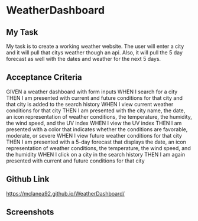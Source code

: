 # WeatherDashboard

## My Task
My task is to create a working weather website.  The user will enter a city and it will pull that citys weather though an api.  Also, it will pull the 5 day forecast as well with the dates and weather for the next 5 days.


## Acceptance Criteria
GIVEN a weather dashboard with form inputs
WHEN I search for a city
THEN I am presented with current and future conditions for that city and that city is added to the search history
WHEN I view current weather conditions for that city
THEN I am presented with the city name, the date, an icon representation of weather conditions, the temperature, the humidity, the wind speed, and the UV index
WHEN I view the UV index
THEN I am presented with a color that indicates whether the conditions are favorable, moderate, or severe
WHEN I view future weather conditions for that city
THEN I am presented with a 5-day forecast that displays the date, an icon representation of weather conditions, the temperature, the wind speed, and the humidity
WHEN I click on a city in the search history
THEN I am again presented with current and future conditions for that city

## Github Link
https://mclanea92.github.io/WeatherDashboard/

## Screenshots
